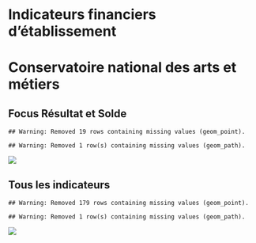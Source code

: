 Indicateurs financiers d’établissement
================

# Conservatoire national des arts et métiers

## Focus Résultat et Solde

    ## Warning: Removed 19 rows containing missing values (geom_point).

    ## Warning: Removed 1 row(s) containing missing values (geom_path).

![](conservatoire_national_des_arts_et_métiers_files/figure-gfm/etab.focus-1.png)<!-- -->

## Tous les indicateurs

    ## Warning: Removed 179 rows containing missing values (geom_point).

    ## Warning: Removed 1 row(s) containing missing values (geom_path).

![](conservatoire_national_des_arts_et_métiers_files/figure-gfm/etab-1.png)<!-- -->
